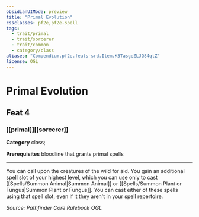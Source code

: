 ```yaml
---
obsidianUIMode: preview
title: "Primal Evolution"
cssclasses: pf2e,pf2e-spell
tags:
  - trait/primal
  - trait/sorcerer
  - trait/common
  - category/class
aliases: "Compendium.pf2e.feats-srd.Item.K3TasgeZLJQ84qtZ"
license: OGL
---
```

# Primal Evolution
## Feat 4
### [[primal]][[sorcerer]]

**Category** class; 



**Prerequisites** bloodline that grants primal spells
* * *
You can call upon the creatures of the wild for aid. You gain an additional spell slot of your highest level, which you can use only to cast [[Spells/Summon Animal|Summon Animal]] or [[Spells/Summon Plant or Fungus|Summon Plant or Fungus]]. You can cast either of these spells using that spell slot, even if it they aren't in your spell repertoire.

*Source: Pathfinder Core Rulebook*
*OGL*